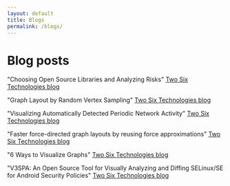 ```yaml
---
layout: default
title: Blogs
permalink: /blogs/
---
```


# Blog posts

"Choosing Open Source Libraries and Analyzing Risks" [Two Six Technologies blog](https://twosixtech.com/choosing-open-source-libraries-and-analyzing-risks/)

"Graph Layout by Random Vertex Sampling" [Two Six Technologies blog](https://twosixtech.com/graph-layout-by-random-vertex-sampling/)

"Visualizing Automatically Detected Periodic Network Activity" [Two Six Technologies blog](https://twosixtech.com/visualizing-automatically-detected-periodic-network-activity/)

"Faster force-directed graph layouts by reusing force approximations" [Two Six Technologies blog](https://twosixtech.com/faster-force-directed-graph-layouts-by-reusing-force-approximations/)

"6 Ways to Visualize Graphs" [Two Six Technologies blog](https://twosixtech.com/6-ways-visualize-graphs/)

"V3SPA: An Open Source Tool for Visually Analyzing and Diffing SELinux/SE for Android Security Policies" [Two Six Technologies blog](https://twosixtech.com/v3spa-an-open-source-tool-for-visually-analyzing-and-diffing-selinuxse-for-android-security-policies/)